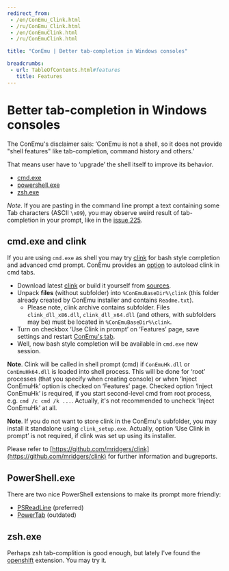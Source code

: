 ```yaml
---
redirect_from:
 - /en/ConEmu_Clink.html
 - /ru/ConEmu_Clink.html
 - /en/ConEmuClink.html
 - /ru/ConEmuClink.html

title: "ConEmu | Better tab-completion in Windows consoles"

breadcrumbs:
 - url: TableOfContents.html#features
   title: Features
---
```


# Better tab-completion in Windows consoles

The ConEmu's disclaimer sais: ‘ConEmu is not a shell, so it does not provide
"shell features" like tab-completion, command history and others.’

That means user have to ‘upgrade’ the shell itself to improve its behavior.

* [cmd.exe](#ConEmu_and_clink)
* [powershell.exe](#PowerShell)
* [zsh.exe](#zsh)


*Note*. If you are pasting in the command line prompt a text
containing some Tab characters (ASCII `\x09`),
you may observe weird result of tab-completion in your prompt,
like in the [issue 225](https://github.com/Maximus5/ConEmu/issues/225).


<h2 id="ConEmu_and_clink"> cmd.exe and clink </h2>

If you are using `cmd.exe` as shell you may try [clink](http://mridgers.github.io/clink/)
for bash style completion and advanced cmd prompt.
ConEmu provides an [option](SettingsFeatures.html) to autoload clink in cmd tabs.

* Download latest [clink](http://mridgers.github.io/clink/)
  or build it yourself from [sources](https://github.com/mridgers/clink#building-clink).
* Unpack **files** (without subfolder) into `%ConEmuBaseDir%\clink`
  (this folder already created by ConEmu installer and contains `Readme.txt`).
  * Please note, clink archive contains subfolder. Files `clink_dll_x86.dll`, `clink_dll_x64.dll`
    (and others, with subfolders may be) must be located in `%ConEmuBaseDir%\clink`.
* Turn on checkbox ‘Use Clink in prompt’ on ‘Features’ page, save settings and restart [ConEmu's tab](RestartTab.html).
* Well, now bash style completion will be available in `cmd.exe` new session.


**Note**. Clink will be called in shell prompt (cmd) if
`ConEmuHk.dll` or `ConEmuHk64.dll` is loaded into shell process.
This will be done for ‘root’ processes (that you specify when creating console)
or when ‘Inject ConEmuHk’ option is checked on ‘Features’ page.
Checked option ‘Inject ConEmuHk’ is required, if you start second-level cmd
from root process, e.g. `cmd /c cmd /k ...`.
Actually, it's not recommended to uncheck ‘Inject ConEmuHk’ at all.


**Note**. If you do not want to store clink in the ConEmu's subfolder,
you may install it standalone using `clink_setup.exe`.
Actually, option ‘Use Clink in prompt’ is not required,
if clink was set up using its installer.

Please refer to
[https://github.com/mridgers/clink](https://github.com/mridgers/clink)
for further information and bugreports.


<h2 id="PowerShell"> PowerShell.exe </h2>

There are two nice PowerShell extensions to make its prompt more friendly:

* [PSReadLine](http://github.com/lzybkr/PSReadLine) (preferred)
* [PowerTab](http://powertab.codeplex.com/) (outdated)


<h2 id="zsh"> zsh.exe </h2>

Perhaps zsh tab-complition is good enough, but lately I've found the
[openshift](https://blog.openshift.com/openshift-3-tab-completion-for-windows/)
extension. You may try it.
